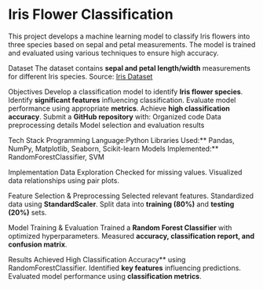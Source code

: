 # Iris Flower Classification

This project develops a machine learning model to classify Iris flowers into three species based on sepal and petal measurements. The model is trained and evaluated using various techniques to ensure high accuracy.

Dataset
The dataset contains **sepal and petal length/width** measurements for different Iris species.
Source: [Iris Dataset](https://raw.githubusercontent.com/uiuc-cse/data-fa14/gh-pages/data/iris.csv)

Objectives
Develop a classification model to identify **Iris flower species**.
Identify **significant features** influencing classification.
Evaluate model performance using appropriate **metrics**.
Achieve **high classification accuracy**.
Submit a **GitHub repository** with:
  Organized code
  Data preprocessing details
  Model selection and evaluation results

Tech Stack
Programming Language:Python
Libraries Used:** Pandas, NumPy, Matplotlib, Seaborn, Scikit-learn
Models Implemented:** RandomForestClassifier, SVM

Implementation
Data Exploration
Checked for missing values.
Visualized data relationships using pair plots.
   
Feature Selection & Preprocessing
Selected relevant features.
Standardized data using **StandardScaler**.
Split data into **training (80%)** and **testing (20%)** sets.

Model Training & Evaluation
Trained a **Random Forest Classifier** with optimized hyperparameters.
Measured **accuracy, classification report, and confusion matrix**.

Results
Achieved High Classification Accuracy** using RandomForestClassifier.
Identified **key features** influencing predictions.
Evaluated model performance using **classification metrics**.

